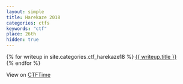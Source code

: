 ```yaml
---
layout: simple
title: Harekaze 2018
categories: ctfs
keywords: "ctf"
place: 26th
hidden: true
---
```


<div class="writeups">
    {% for writeup in site.categories.ctf_harekaze18 %}
    <a href="{{ writeup.url }}" title="{{ writeup.description }}">
        {{ writeup.title }} <br>
    </a>
    {% endfor %}
</div>

View on [CTFTime](https://ctftime.org/event/549)

